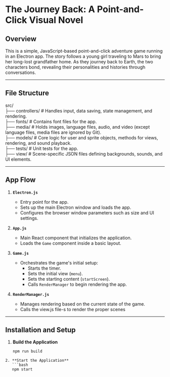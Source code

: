 # The Journey Back: A Point-and-Click Visual Novel

## Overview
This is a simple, JavaScript-based point-and-click adventure game running in an Electron app. The story follows a young girl traveling to Mars to bring her long-lost grandfather home. As they journey back to Earth, the two characters bond, revealing their personalities and histories through conversations.

---

## File Structure

src/        
├── controllers/ # Handles input, data saving, state management, and rendering.    
├── fonts/ # Contains font files for the app.    
├── media/ # Holds images, language files, audio, and video (except language files, media files are ignored by Git).    
├── models/ # Core logic for user and sprite objects, methods for views, rendering, and sound playback.    
├── tests/ # Unit tests for the app.    
├── view/ # Scene-specific JSON files defining backgrounds, sounds, and UI elements.   

---

## App Flow

1. **`Electron.js`**  
   - Entry point for the app.
   - Sets up the main Electron window and loads the app.
   - Configures the browser window parameters such as size and UI settings.

2. **`App.js`**  
   - Main React component that initializes the application.
   - Loads the `Game` component inside a basic layout.

3. **`Game.js`**  
   - Orchestrates the game's initial setup:
     - Starts the timer.
     - Sets the initial view (`menu`).
     - Sets the starting content (`startScreen`).
     - Calls `RenderManager` to begin rendering the app.

4. **`RenderManager.js`**  
   - Manages rendering based on the current state of the game.
   - Calls the view.js file-s to render the proper scenes

---

## Installation and Setup

1. **Build the Application**
   ```bash
   npm run build
```
2. **Start the Application**
   ```bash
   npm start
```